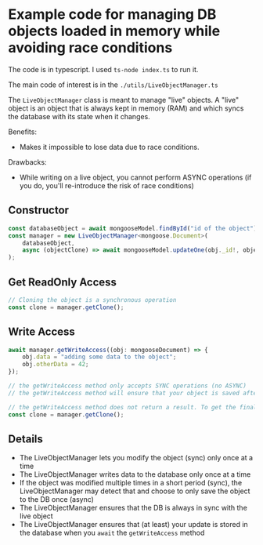 # Example code for managing DB objects loaded in memory while avoiding race conditions

The code is in typescript. I used `ts-node index.ts` to run it.

The main code of interest is in the `./utils/LiveObjectManager.ts`

The `LiveObjectManager` class is meant to manage "live" objects.
A "live" object is an object that is always kept in memory (RAM) and which syncs the database with its state when it changes.

Benefits:

- Makes it impossible to lose data due to race conditions.
  
Drawbacks:

- While writing on a live object, you cannot perform ASYNC operations (if you do, you'll re-introduce the risk of race conditions)

## Constructor

```typescript
const databaseObject = await mongooseModel.findById("id of the object");
const manager = new LiveObjectManager<mongoose.Document>(
    databaseObject,
    async (objectClone) => await mongooseModel.updateOne(obj._id!, objectClone)
);
```

## Get ReadOnly Access

```typescript
// Cloning the object is a synchronous operation
const clone = manager.getClone();
```

## Write Access

```typescript
await manager.getWriteAccess((obj: mongooseDocument) => {
    obj.data = "adding some data to the object";
    obj.otherData = 42;
});

// the getWriteAccess method only accepts SYNC operations (no ASYNC)
// the getWriteAccess method will ensure that your object is saved after the modifications

// the getWriteAccess method does not return a result. To get the final result, you need to clone it again.
const clone = manager.getClone();
```

## Details

- The LiveObjectManager lets you modify the object (sync) only once at a time
- The LiveObjectManager writes data to the database only once at a time
- If the object was modified multiple times in a short period (sync), the LiveObjectManager may detect that and choose to only save the object to the DB once (async)
- The LiveObjectManager ensures that the DB is always in sync with the live object
- The LiveObjectManager ensures that (at least) your update is stored in the database when you `await` the `getWriteAccess` method
